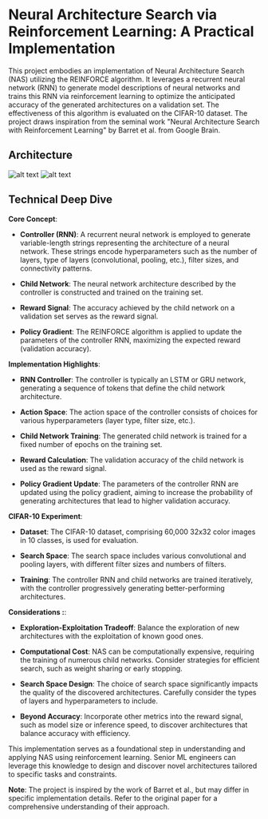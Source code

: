 # Neural Architecture Search via Reinforcement Learning: A Practical Implementation

This project embodies an implementation of Neural Architecture Search (NAS) utilizing the REINFORCE algorithm. It leverages a recurrent neural network (RNN) to generate model descriptions of neural networks and trains this RNN via reinforcement learning to optimize the anticipated accuracy of the generated architectures on a validation set. The effectiveness of this algorithm is evaluated on the CIFAR-10 dataset. The project draws inspiration from the seminal work "Neural Architecture Search with Reinforcement Learning" by Barret et al. from Google Brain.

## Architecture
![alt text](https://miro.medium.com/max/656/1*hIif88uJ7Te8MJEhm40rbw.png)
![alt text](https://i.ytimg.com/vi/CYUpDogeIL0/maxresdefault.jpg)

## Technical Deep Dive

**Core Concept**:

* **Controller (RNN)**: A recurrent neural network is employed to generate variable-length strings representing the architecture of a neural network. These strings encode hyperparameters such as the number of layers, type of layers (convolutional, pooling, etc.), filter sizes, and connectivity patterns.

* **Child Network**: The neural network architecture described by the controller is constructed and trained on the training set.

* **Reward Signal**: The accuracy achieved by the child network on a validation set serves as the reward signal.

* **Policy Gradient**: The REINFORCE algorithm is applied to update the parameters of the controller RNN, maximizing the expected reward (validation accuracy).

**Implementation Highlights**:

* **RNN Controller**: The controller is typically an LSTM or GRU network, generating a sequence of tokens that define the child network architecture.

* **Action Space**: The action space of the controller consists of choices for various hyperparameters (layer type, filter size, etc.).

* **Child Network Training**: The generated child network is trained for a fixed number of epochs on the training set.

* **Reward Calculation**: The validation accuracy of the child network is used as the reward signal.

* **Policy Gradient Update**: The parameters of the controller RNN are updated using the policy gradient, aiming to increase the probability of generating architectures that lead to higher validation accuracy.

**CIFAR-10 Experiment**:

* **Dataset**: The CIFAR-10 dataset, comprising 60,000 32x32 color images in 10 classes, is used for evaluation.

* **Search Space**: The search space includes various convolutional and pooling layers, with different filter sizes and numbers of filters.

* **Training**: The controller RNN and child networks are trained iteratively, with the controller progressively generating better-performing architectures.

**Considerations :**:

* **Exploration-Exploitation Tradeoff**: Balance the exploration of new architectures with the exploitation of known good ones.

* **Computational Cost**: NAS can be computationally expensive, requiring the training of numerous child networks. Consider strategies for efficient search, such as weight sharing or early stopping.

* **Search Space Design**: The choice of search space significantly impacts the quality of the discovered architectures. Carefully consider the types of layers and hyperparameters to include.

* **Beyond Accuracy**: Incorporate other metrics into the reward signal, such as model size or inference speed, to discover architectures that balance accuracy with efficiency.

This implementation serves as a foundational step in understanding and applying NAS using reinforcement learning. Senior ML engineers can leverage this knowledge to design and discover novel architectures tailored to specific tasks and constraints.

**Note**: The project is inspired by the work of Barret et al., but may differ in specific implementation details. Refer to the original paper for a comprehensive understanding of their approach.
